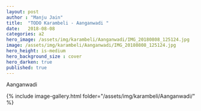 ```yaml
---
layout: post
author : "Manju Jain"
title:  "TODO Karambeli - Aanganwadi "
date:   2018-08-08
categories: a2
hero_image: /assets/img/karambeli/Aanganwadi/IMG_20180808_125124.jpg
image: /assets/img/karambeli/Aanganwadi/IMG_20180808_125124.jpg
hero_height: is-medium
hero_background_size : cover
hero_darken: true
published: true
---
```


Aanganwadi


{% include image-gallery.html folder="/assets/img/karambeli/Aanganwadi/" %}
